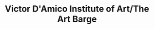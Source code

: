---
layout: repo
title: "Victor D'Amico Institute of Art/The Art Barge"
id: 18965
permalink: repos/18965/
---